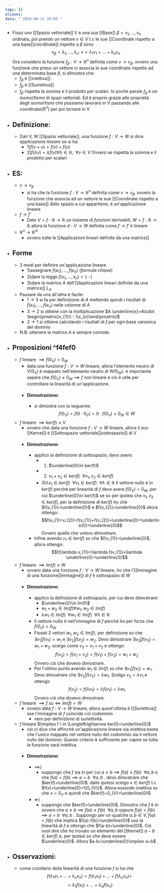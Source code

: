 ```yaml
---
tags: []
aliases: 
data: "`2024-08-31 20:05`"
---
```

- Fisso uno [[Spazio vettoriale]] V e una sua [[Base]] $\beta = v_1,...,v_n$ ordinata, poi prendo un vettore $v \in V$ t.c le sue [[Coordinate rispetto a una base||coordinate]] rispetto a $\beta$ sono$$v_{\beta}=\lambda_{1},...,\lambda_{n}:\  v=\lambda_1 v_1+...+\lambda_n v_n$$Ora considero la funzione $f_{\beta}: V\rightarrow \mathbb{R}^{n}$ definita come $v \rightarrow v_{\beta}$, ovvero una funzione che preso un vettore ci associa le sue coordinate rispetto ad una determinata base $\beta$, si dimostra che:
	- $f_\beta$ è [[iniettiva]].
	- $f_\beta$ è [[Suriettiva]].
	- $f_\beta$ rispetta la somma e il prodotto per scalari.
	In poche parole $f_{\beta}$ è un _isomorfismo_ di spazi vettoriali. Ed è proprio grazie alle proprietà degli isomorfismi che possiamo lavorare in V passando alle coordinate($\mathbb{R}^n$) per poi tornare in V
- ## Definizione:
	- Dati V, W [[Spazio vettoriale]], una funzione $f:V\rightarrow W$ si dice _applicazione lineare_ se si ha:
		- 1)$f(v+u)=f(v)+f(u)$
		- 2)$f(\lambda v)=\lambda f(v) \forall \lambda\in \mathbb{R}, \ \ \forall v\in V$ 
		Ovvero se rispetta la somma e il prodotto per scalari 
- ## ES:
	- $v \rightarrow v_{\beta}$
		- si ha che la funzione $f: V \rightarrow \mathbb{R}^{n}$ definita come $v \rightarrow v_{\beta}$, ovvero la funzione che associa ad un vettore le sue [[Coordinate rispetto a una base]] dello spazio a cui appartiene, è un'applicazione lineare 
	- $f\rightarrow f'$
		- Dato $V=f:\mathbb{R}\rightarrow \mathbb{R}$ un insieme di _funzioni derivabili_, $W=f:\mathbb{R}\rightarrow \mathbb{R}$ allora la funzione $d:V\rightarrow W$ definita come $f\rightarrow f'$ è lineare 
	- $\mathbb{R}^{n}\rightarrow \mathbb{R}^{m}$
		- ovvero tutte le [[Applicazioni lineari definite da una matrice]]
- ## Forme 
	- 3 modi per definire un'applicazione lineare.
		- 1)assegnare $f(e_{1}),...,f(e_{n})$ (_formula chiave_)
		- 2)dare la legge $f(x_{1},...,x_{n})=(\cdots)$
		- 3)dare la matrice $A$ dell'[[Applicazioni lineari definite da una matrice]] $L_{A}$
	- Passare da una all'altra è facile:
		- $1\longrightarrow 3$ si fa per definizione di $A$ mettendo quindi i risultati di $f(e_{1}),...,f(e_{n})$ nelle colonne di $A$ 
		- $3\longrightarrow 2$ si ottiene con la moltiplicazione $A \underline{x}=A\cdot \begin{pmatrix}x_{1}\\⋮\\x_{n}\end{pmatrix}$
		- $2\longrightarrow 1$ si ottiene calcolando i risultati di $f$ per ogni base canonica del dominio
	- N.B: ottenere la matrice $A$ è sempre comodo
- ## Proposizioni ^f4fef0
	- $f$ lineare $\implies f(0_{V})=0_{W}$
		- data una funzione $f:V \rightarrow W$ lineare, allora l'elemento neutro di V($0_V$) è mappato nell'elemento neutro di W($0_{W}$). è importante sapere che $f(0_{V})\ne 0_{W}\implies f$ non lineare e ciò è utile per controllare la linearità di un'applicazione.
		- #### Dimostrazione:
			- si dimostra con la seguente:$$f(0_{V})=f(0\cdot 0_{V})= 0\cdot f(0_{V})=0_{W}\in W$$
	- $f$ lineare $\implies ker(f)\le V$
		- ovvero che data una funzione $f:V \rightarrow W$ lineare, allora il suo [[Kernel]] è [[Sottospazio vettoriale||sottospazio]] di V
		- #### Dimostrazione:
			- applico la definizione di sottospazio; devo avere:
				- 1) $\underline{0}\in ker(f)$
				- 2) $v_{1}+v_{2}\in ker(f)\ \  \forall v_{1},v_{2}\in ker(f)$
				- 3)$\lambda v_{1}\in ker(f) \ \ \forall v_{1}\in ker(f)\ \ \forall \lambda \in \mathbb{R}$ 
			Il vettore nullo è in $ker(f)$ perché per linearità di $f$ devo avere $f(0_{V})=0_{W}$, per cui $\underline{0}\in ker(f)$ 
			se so per ipotesi che $v_{1},v_{2}\in ker(f)$, per la definizione di $ker(f)$ ho che $f(v_{1})=\underline{0}$ e $f(v_{2})=\underline{0}$ allora ottengo: $$f(v_{1}+v_{2})=f(v_{1})+f(v_{2})=\underline{0}+\underline{0}=\underline{0}$$Ovvero quello che volevo dimostrare.
			- Infine avendo $v_{1}\in ker(f)$ so che $f(v_{1})=\underline{0}$, allora ottengo:$$f(\lambda v_{1})=\lambda f(v_{1})=\lambda \underline{0}=\underline{0}$$
	- $f$ lineare $\implies Im(f)\le W$  
		- ovvero data una funzione $f:V \rightarrow W$ lineare, ho che l'[[Immagine di una funzione||immagine]] di $f$ è sottospazio di $W$ 
		- #### Dimostrazione:
			- applico la definizione di sottospazio, per cui devo dimostrare:
				- $\underline{0}\in Im(f)$
				- $w_{1}+w_{2}\in Im(f) \forall w_{1},w_{2}\in Im(f)$ 
				- $\lambda w_{1}\in Im(f) \ \ \forall w_{1}\in Im(f)\ \ \forall \lambda \in \mathbb{R}$ 
			- Il vettore nullo è nell'immagine di $f$ perché ho per forza che $f(0_{V})=0_{W}$ 
			- Fissati 2 vettori $w_{1},w_{2}\in Im(f)$, per definizione so che $\exists v_{1}|f(v_{1})=w_{1}$ e $\exists v_{2}|f(v_{2})=w_{2}$. Devo dimostrare $\exists v_{3}|f(v_{3})=w_{1}+w_{2}$. scelgo come $v_{3}=v_{1}+v_{2}$ e ottengo:$$f(v_{3})=f(v_{1}+v_{2})=f(v_{1})+f(v_{2})=w_{1}+w_{2}$$Ovvero ciò che dovevo dimostrare.
			- Per l'ultimo punto avendo $w_{1}\in Im(f)$ so che $\exists v_{1}|f(v_{1})=w_{1}$. Devo dimostrare che $\exists v_{2}|f(v_{2})=\lambda w_{1}$. Scelgo $v_{2}=\lambda v_{1}$ e ottengo$$f(v_{2})=f(\lambda v_{1})=\lambda f(v_{1})=\lambda w_{1}$$Ovvero ciò che dovevo dimostrare.
	- $f$ lineare $\implies f \  su \Longleftrightarrow Im(f)=W$
		- ovvero data $f:V \rightarrow W$ lineare, allora quest'ultima è [[Suriettiva]] sse l'immagine di $f$ coincide col codominio
			- vero per definizione di suriettività.
	- $f$ lineare $\implies f \  in \Longleftrightarrow ker(f)=\underline{0}$
		- ciò ci dice che affinché un'applicazione lineare sia iniettiva basta che l'unico mappato nel vettore nullo del codominio sia il vettore nullo del dominio: Questo criterio è sufficiente per capire se tutta la funzione sarà iniettiva.
		- #### Dimostrazione:
			- $\implies$)
				- suppongo che $f$ sia $in$ per cui $a\ne b \implies f(a)\ne f(b)\ \ \forall a,b$ e che $f(a)=f(b)\implies a=b\ \ \forall a,b$ . devo dimostrare che $ker(f)=\underline{0}$. dalle ipotesi scelgo $v\in ker(f)$ t.c $f(v)=\underline{0}=f(0_{V})$. Allora essendo iniettiva so che $v=0_{V}$ e quindi che $ker(f)=0_{V}=\underline{0}$ 
			- $\Longleftarrow$)
				- suppongo che $ker(f)=\underline{0}$. Dimostro che $f$ è $in$ ovvero che $a\ne b \implies f(a)\ne f(b)\ \ \forall a,b$ oppure $f(a)=f(b)\implies a=b\ \ \forall a,b$ . Suppongo per un qualche $a,b \in V, f(a)=f(b)$ che implica $f(a)-f(b)=\underline{0}$ uso la linearità di $f$ e ottengo che $f(a-b)=\underline{0}$. Ciò vuol dire che ho trovato un elemento del [[Kernel]] $a-b\in ker(f)$ e, per ipotesi so che deve essere $\underline{0}$. Allora $a-b=\underline{0}\implies a=b$ 
- ## Osservazioni:
	- come corollario della linearità di una funzione $f$ si ha che $$f(\lambda_1 v_1+...+\lambda_n v_n)=f(\lambda_{1}v_{1})+...+f(\lambda_{n}v_{n})=$$$$=\lambda_{1} f(v_{1})+...+\lambda_{n}f(v_{n})$$